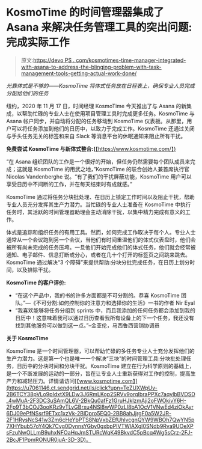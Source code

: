 # KosmoTime 的时间管理器集成了 Asana 来解决任务管理工具的突出问题:完成实际工作

> 原文:[https://devo PS . com/kosmotimes-time-manager-integrated-with-asana-to-address-the-blinging-problem-with-task-management-tools-getting-actual-work-done/](https://devops.com/kosmotimes-time-manager-integrates-with-asana-to-address-the-glaring-problem-with-task-management-tools-getting-actual-work-done/)

*光靠体式是不够的——KosmoTime 将体式任务放在日程表上，确保专业人员完成分配给他们的任务*

纽约，2020 年 11 月 17 日，时间经理 KosmoTime 今天推出了与 Asana 的新集成，以帮助忙碌的专业人士在使用项目管理工具时完成更多任务。KosmoTime 与 Asana 帐户同步，并自动将分配的任务移动到 KosmoTime 仪表板。从那里，用户可以将任务添加到他们的日历中，以致力于完成工作。KosmoTime 还通过关闭与手头任务无关的标签和来自 Slack 等消息平台的休眠通知来阻止所有干扰。

**免费尝试 KosmoTime 与新体式整合:(**[【https://www.kosmotime.com/】)](https://u7061146.ct.sendgrid.net/ls/click?upn=4tNED-2FM8iDZJQyQ53jATUSeZ58t2J-2FG5B2HqMYUNoGLXIl7Sy-2BokePF055tObRmNiCIk_4wMuA-2F3DC3uSAmQL6V-2BkQu0afFz1GruHJkIzmAji2oFWOkivY6H-2Fp9T3bCOJ3ooKRz9vTLvGBrxu4NSl8wWP0zLl8bA1OcV1VNwEd4ziOkAyr6DJ09ePfNSsrf9ETxc1xzVk-2BlDpro5EQ0-2BB8ahJjrgF0a5W2JR-2F1HRysNcS41w3Zm6cHeYbPTS8NpVxbZEfXoRnOYaW0j8tbFFA5MLDJ-2BvoTWRYh7JMU9SGPTJFF5JBtiq5ZDGMXq5-2F8UmSeHcaLUU5A2z1oIzSAlD7DqaWQUq3R0b4lIyyB78YfYsvMKPPZYGV-2B92Ewof2ZOGlI3GnTHTq13OzRBZ-2BmliSRsh5Aw-3D-3D)

“在 Asana 组织团队的工作是一个很好的开始，但任务仍然需要每个团队成员来完成；这就是 KosmoTime 的用武之地，”KosmoTime 的联合创始人兼首席执行官 Nicolas Vandenberghe 说。“有了我们的干扰屏蔽功能，KosmoTime 用户可以享受日历中不间断的工作，并在每天结束时有成就感。”

KosmoTime 通过将任务分块批处理、在日历上锁定工作时间以及阻止干扰，帮助专业人员充分发挥其生产力潜力。当忙碌的专业人士准备在 KosmoTime 中执行任务时，其活跃的时间管理器助理会主动消除干扰，以集中精力完成有意义的工作。

体式是追踪和组织任务的有用工具。然而，如何完成工作取决于每个人。专业人士通常从一个会议跑到另一个会议，当他们有时间重温他们的体式仪表盘时，他们会被所有尚未完成的任务压垮。一旦他们开始完成他们的体式任务，他们就会经常被通知、电子邮件、信息打断或分心，或者在几十个打开的标签页之间跳来跳去。KosmoTime 通过解决“3 个障碍”来提供帮助:分块分批完成任务，在日历上划分时间，以及排除干扰。

**KosmoTime 的客户评价:**

*   “在这个产品中，我的书的许多方面都是不可分割的。恭喜 KosmoTime 团队。”—《不可分割:如何控制你的注意力和选择你的生活》一书的作者 Nir Eyal
*   “我喜欢能够将任务分组到 sprints 中，而且我添加的任何任务都会添加到我的日历中！这意味着我可以通过日历查看我所有设备上的下一个任务，我还没有找到其他服务可以做到这一点。”–金亚伦，马西鲁西营销协调员

**关于 KosmoTime**

KosmoTime 是一个时间管理器，可以帮助忙碌的多任务专业人士充分发挥他们的生产力潜力。这是第一个也是唯一一个解决“三块”的时间管理工具:分块批处理任务，日历中的分块时间和分块干扰。KosmoTime 建立在行为科学原则的基础上，是一个不断发展的运动的一部分，旨在让专业人士重新获得对工作的控制，提高生产力和减轻压力。详情请访问[【www.kosmotime.com】](https://u7061146.ct.sendgrid.net/ls/click?upn=TeZUXWpUv-2B6TCY38pVLo9pIdxtX9LDw3J6RmLKop2SRVv9orqIbraPPXc7aqylbBVDSD_4wMuA-2F3DC3uSAmQL6V-2BkQu0afFz1GruHJkIzmAji2oFWOkivY6H-2Fp9T3bCOJ3ooKRz9vTLvGBrxu4NSl8wWP0zLl8bA1OcV1VNwEd4ziOkAyr6DJ09ePfNSsrf9ETxc1xzVk-2BlDpro5EQ0-2BB8ahJjrgF0a5W2JR-2F1HRysNcS41w3Zm6cHeYbPTS8NpVxbZEfUhlvcgnQYW9WBOh7QwYN5p7XHYbub57oY4Qk7Cvg0DynnsYGby0gxbpPIVTWlAXgI0SNdb9Rva9UOeXPsFzuNwOLLmB9uhxNFOaHqJmSTURcWqK49BkvdC5pBcq4Wg5sCrz-2FJ-2BcJF1PpmRONUR0juA-3D-3D)。